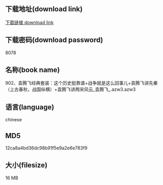 ## 下载地址(download link)
[下载链接 download link](https://voluble-croquembouche-d321dc.netlify.app/?s=902%E3%80%81%E8%A2%81%E8%85%BE%E9%A3%9E%E7%BB%8F%E5%85%B8%E5%A5%97%E8%A3%85%EF%BC%9A%E8%BF%99%E4%B8%AA%E5%8E%86%E5%8F%B2%E6%8C%BA%E9%9D%A0%E8%B0%B1%2B%E6%88%98%E4%BA%89%E5%B0%B1%E6%98%AF%E8%BF%99%E4%B9%88%E5%9B%9E%E4%BA%8B%E5%84%BF%2B%E8%A2%81%E8%85%BE%E9%A3%9E%E8%AE%B2%E5%85%88%E7%A7%A6%EF%BC%88%E4%B8%8A%E5%8F%A4%E6%98%A5%E7%A7%8B%EF%BC%8C%E6%88%98%E5%9B%BD%E7%BA%B5%E6%A8%AA%EF%BC%89%2B%E8%A2%81%E8%85%BE%E9%A3%9E%E8%AE%B2%E4%B8%A4%E5%AE%8B%E9%A3%8E%E4%BA%91_%E8%A2%81%E8%85%BE%E9%A3%9E_.azw3)

## 下载密码(download password)
8078

## 名称(book name)
902、袁腾飞经典套装：这个历史挺靠谱+战争就是这么回事儿+袁腾飞讲先秦（上古春秋，战国纵横）+袁腾飞讲两宋风云_袁腾飞_.azw3.azw3

## 语言(language)
chinese

## MD5
12ca8a4bd36dc98b91f5e9a2e6e783f9

## 大小(filesize)
16 MB
